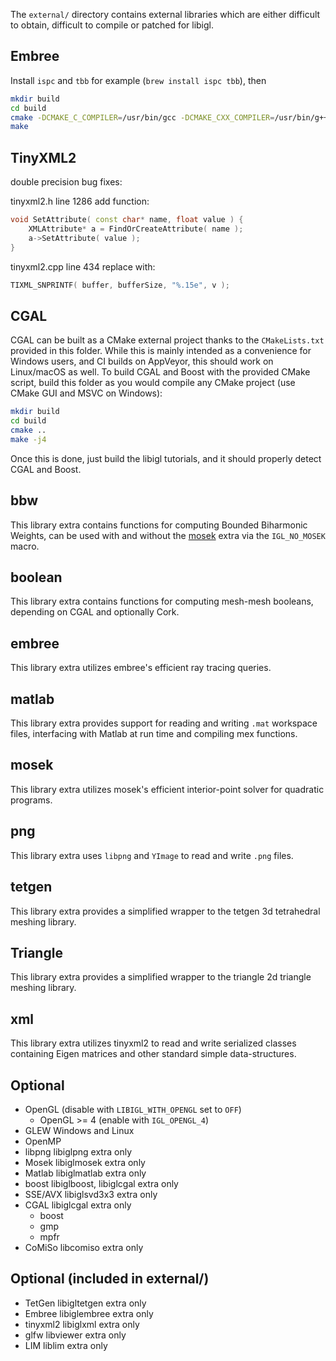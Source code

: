The `external/` directory contains external libraries which are either difficult to obtain, difficult to compile or patched for libigl.

## Embree

Install `ispc`  and `tbb` for example (`brew install ispc tbb`), then

```bash
mkdir build
cd build
cmake -DCMAKE_C_COMPILER=/usr/bin/gcc -DCMAKE_CXX_COMPILER=/usr/bin/g++ -DCMAKE_BUILD_TYPE=Release ..
make
```

## TinyXML2

double precision bug fixes:

tinyxml2.h line 1286 add function:

```cpp
void SetAttribute( const char* name, float value ) {
	XMLAttribute* a = FindOrCreateAttribute( name );
	a->SetAttribute( value );
}
```

tinyxml2.cpp line 434 replace with:

```cpp
TIXML_SNPRINTF( buffer, bufferSize, "%.15e", v );
```

## CGAL

CGAL can be built as a CMake external project thanks to the `CMakeLists.txt` provided in this folder. While this is mainly intended as a convenience for Windows users, and CI builds on AppVeyor, this should work on Linux/macOS as well. To build CGAL and Boost with the provided CMake script, build this folder as you would compile any CMake project (use CMake GUI and MSVC on Windows):

```bash
mkdir build
cd build
cmake ..
make -j4
```

Once this is done, just build the libigl tutorials, and it should properly detect CGAL and Boost.


## bbw
This library extra contains functions for computing Bounded Biharmonic Weights, can be used with and without the [mosek](#mosek) extra via the `IGL_NO_MOSEK` macro.

## boolean
This library extra contains functions for computing mesh-mesh booleans,
depending on CGAL and optionally Cork.

## embree
This library extra utilizes embree's efficient ray tracing queries.

## matlab
This library extra provides support for reading and writing `.mat` workspace
files, interfacing with Matlab at run time and compiling mex functions.

## mosek
This library extra utilizes mosek's efficient interior-point solver for
quadratic programs.

## png
This library extra uses `libpng` and `YImage` to read and write `.png` files.

## tetgen
This library extra provides a simplified wrapper to the tetgen 3d tetrahedral
meshing library.

## Triangle
This library extra provides a simplified wrapper to the triangle 2d triangle
meshing library.

## xml
This library extra utilizes tinyxml2 to read and write serialized classes
containing Eigen matrices and other standard simple data-structures.

## Optional

- OpenGL (disable with `LIBIGL_WITH_OPENGL` set to `OFF`)
    * OpenGL >= 4 (enable with `IGL_OPENGL_4`)
- GLEW  Windows and Linux
- OpenMP
- libpng  libiglpng extra only
- Mosek  libiglmosek extra only
- Matlab  libiglmatlab extra only
- boost  libiglboost, libiglcgal extra only
- SSE/AVX  libiglsvd3x3 extra only
- CGAL  libiglcgal extra only
    * boost
    * gmp
    * mpfr
- CoMiSo libcomiso extra only

## Optional (included in external/)

- TetGen  libigltetgen extra only
- Embree  libiglembree extra only
- tinyxml2  libiglxml extra only
- glfw libviewer extra only
- LIM  liblim extra only
